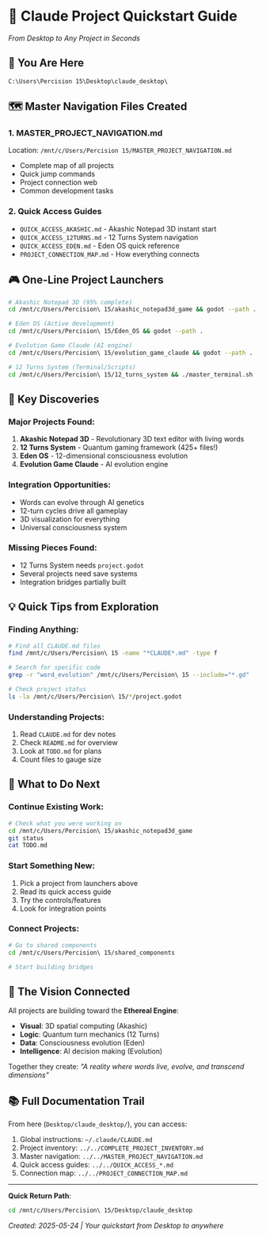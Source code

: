 # 🚀 Claude Project Quickstart Guide
*From Desktop to Any Project in Seconds*

## 📍 You Are Here
`C:\Users\Percision 15\Desktop\claude_desktop\`

## 🗺️ Master Navigation Files Created

### 1. **MASTER_PROJECT_NAVIGATION.md**
Location: `/mnt/c/Users/Percision 15/MASTER_PROJECT_NAVIGATION.md`
- Complete map of all projects
- Quick jump commands
- Project connection web
- Common development tasks

### 2. **Quick Access Guides**
- `QUICK_ACCESS_AKASHIC.md` - Akashic Notepad 3D instant start
- `QUICK_ACCESS_12TURNS.md` - 12 Turns System navigation  
- `QUICK_ACCESS_EDEN.md` - Eden OS quick reference
- `PROJECT_CONNECTION_MAP.md` - How everything connects

## 🎮 One-Line Project Launchers

```bash
# Akashic Notepad 3D (95% complete)
cd /mnt/c/Users/Percision\ 15/akashic_notepad3d_game && godot --path . scenes/main_game.tscn

# Eden OS (Active development)
cd /mnt/c/Users/Percision\ 15/Eden_OS && godot --path .

# Evolution Game Claude (AI engine)
cd /mnt/c/Users/Percision\ 15/evolution_game_claude && godot --path .

# 12 Turns System (Terminal/Scripts)
cd /mnt/c/Users/Percision\ 15/12_turns_system && ./master_terminal.sh
```

## 🔑 Key Discoveries

### Major Projects Found:
1. **Akashic Notepad 3D** - Revolutionary 3D text editor with living words
2. **12 Turns System** - Quantum gaming framework (425+ files!)
3. **Eden OS** - 12-dimensional consciousness evolution
4. **Evolution Game Claude** - AI evolution engine

### Integration Opportunities:
- Words can evolve through AI genetics
- 12-turn cycles drive all gameplay
- 3D visualization for everything
- Universal consciousness system

### Missing Pieces Found:
- 12 Turns System needs `project.godot`
- Several projects need save systems
- Integration bridges partially built

## 💡 Quick Tips from Exploration

### Finding Anything:
```bash
# Find all CLAUDE.md files
find /mnt/c/Users/Percision\ 15 -name "*CLAUDE*.md" -type f

# Search for specific code
grep -r "word_evolution" /mnt/c/Users/Percision\ 15 --include="*.gd"

# Check project status
ls -la /mnt/c/Users/Percision\ 15/*/project.godot
```

### Understanding Projects:
1. Read `CLAUDE.md` for dev notes
2. Check `README.md` for overview
3. Look at `TODO.md` for plans
4. Count files to gauge size

## 🎯 What to Do Next

### Continue Existing Work:
```bash
# Check what you were working on
cd /mnt/c/Users/Percision\ 15/akashic_notepad3d_game
git status
cat TODO.md
```

### Start Something New:
1. Pick a project from launchers above
2. Read its quick access guide
3. Try the controls/features
4. Look for integration points

### Connect Projects:
```bash
# Go to shared components
cd /mnt/c/Users/Percision\ 15/shared_components

# Start building bridges
```

## 🌟 The Vision Connected

All projects are building toward the **Ethereal Engine**:
- **Visual**: 3D spatial computing (Akashic)
- **Logic**: Quantum turn mechanics (12 Turns)
- **Data**: Consciousness evolution (Eden)
- **Intelligence**: AI decision making (Evolution)

Together they create: *"A reality where words live, evolve, and transcend dimensions"*

## 📚 Full Documentation Trail

From here (`Desktop/claude_desktop/`), you can access:
1. Global instructions: `~/.claude/CLAUDE.md`
2. Project inventory: `../../COMPLETE_PROJECT_INVENTORY.md`
3. Master navigation: `../../MASTER_PROJECT_NAVIGATION.md`
4. Quick access guides: `../../QUICK_ACCESS_*.md`
5. Connection map: `../../PROJECT_CONNECTION_MAP.md`

---

**Quick Return Path**: 
```bash
cd /mnt/c/Users/Percision\ 15/Desktop/claude_desktop
```

*Created: 2025-05-24 | Your quickstart from Desktop to anywhere*